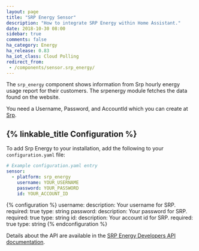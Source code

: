 ```yaml
---
layout: page
title: "SRP Energy Sensor"
description: "How to integrate SRP Energy within Home Assistant."
date: 2018-10-30 08:00
sidebar: true
comments: false
ha_category: Energy
ha_release: 0.83
ha_iot_class: Cloud Polling
redirect_from:
 - /components/sensor.srp_energy/
---
```


The `srp_energy` component shows information from Srp hourly energy usage report for their customers. The srpenergy module fetches the data found on the website.

You need a Username, Password, and AccountId which you can create at [Srp](https://www.srpnet.com).

## {% linkable_title Configuration %}

To add Srp Energy to your installation, add the following to your `configuration.yaml` file:

```yaml
# Example configuration.yaml entry
sensor:
  - platform: srp_energy
    username: YOUR_USERNAME
    password: YOUR_PASSWORD
    id: YOUR_ACCOUNT_ID
```

{% configuration %}
username:
  description: Your username for SRP.
  required: true
  type: string
password:
  description: Your password for SRP.
  required: true
  type: string
id:
  description: Your account id for SRP.
  required: true
  type: string
{% endconfiguration %}

Details about the API are available in the [SRP Energy Developers API documentation](https://srpenergy-api-client-python.readthedocs.io/en/latest/?badge=latest).
